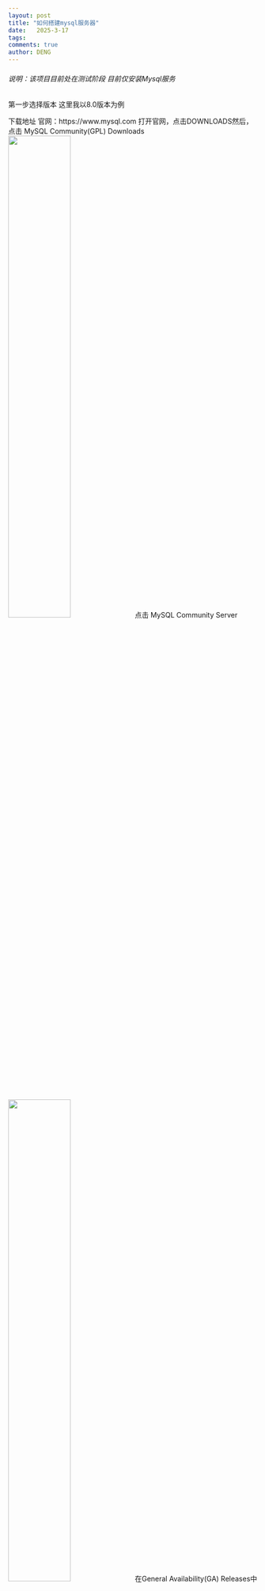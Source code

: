 ```yaml
---
layout: post
title: "如何搭建mysql服务器"
date:   2025-3-17
tags: 
comments: true
author: DENG
---
```

<h6>说明：该项目目前处在测试阶段 目前仅安装Mysql服务</h6>
<p>第一步选择版本 这里我以8.0版本为例</p>
<h7>下载地址 官网：https://www.mysql.com</h7>
<h7>打开官网，点击DOWNLOADS然后，点击 MySQL Community(GPL) Downloads</h7>
<img src="https://deng-0706.github.io/images/mysql8.0.1.png" width="50%">
<h7>点击 MySQL Community Server</h7>
<img src="https://deng-0706.github.io/images/mysql8.0.2.png" width="50%">
<h7>在General Availability(GA) Releases中选择适合的版本,Windows平台下提供两种安装文件：MySQL二进制分发版（.msi安装文件）和免安装版（.zip压缩文
件）。一般来讲，应当使用二进制分发版，因为该版本提供了图形化的安装向导过程，比其他的分发版
使用起来要简单，不再需要其他工具启动就可以运行MySQL,这里在Windows 系统下推荐下载 MSI安装程序 ；点击 Go to Download Page 进行下载即可</h7>
<img src="https://deng-0706.github.io/images/mysql8.0.3.png" width="50%">
<h7>Windows下的MySQL8.0安装有两种安装程序
mysql-installer-web-community-8.0.26.0.msi 下载程序大小：2.4M；安装时需要联网安
装组件
</br>
mysql-installer-community-8.0.26.0.msi 下载程序大小：450.7M；安装时离线安装即
可,按需求选择好按DOWNLOADS</h7>
<img src="https://deng-0706.github.io/images/mysql8.0.4.png" width="50%">
<h7>按下后到这个页面 根据图片指示下载即可</h7>
<img src="https://deng-0706.github.io/images/mysql8.0.5.png" width="50%">
<h7>下载好之后双击下载的mysql-installer-community-8.0.26.0.msi文件，打开安装向导后选择第二项“仅作为服务器”</h7>
<img src="https://deng-0706.github.io/images/mysql8.0.6.png" width="50%">
<h7>在上一步选择好要安装的产品之后，单击“Next”（下一步）进入确认窗口，如图所示。单击
“Execute”（执行）按钮开始安装</h7>
<img src="https://deng-0706.github.io/images/mysql8.0.7.png" width="50%">
<h7>安装完成后在“Status”（状态）列表下将显示“Complete”（安装完成），如图所示</h7>
<img src="https://deng-0706.github.io/images/mysql8.0.8.png" width="50%">
<h7>MySQL安装之后，需要对服务器进行配置。具体的配置步骤如下</h7>
<h7>步骤1：在上一个小节的最后一步，单击“Next”（下一步）按钮，就可以进入产品配置窗口</h7>
<img src="https://deng-0706.github.io/images/mysql8.0.9.png" width="50%">
<h7>步骤2：单击“Next”（下一步）按钮，进入MySQL服务器类型配置窗口，如图所示。端口号一般选择默认
端口号3306。</h7>
<img src="https://deng-0706.github.io/images/mysql8.0.10.png" width="50%">
<h7>其中，“Config Type”选项用于设置服务器的类型。单击该选项右侧的下三角按钮，即可查看3个选项，如
图所示。</h7>
<img src="https://deng-0706.github.io/images/mysql8.0.11.png" width="50%">
<h7>Development Machine（开发机器） ：该选项代表典型个人用桌面工作站。此时机器上需要运行
多个应用程序，那么MySQL服务器将占用最少的系统资源。
Server Machine（服务器） ：该选项代表服务器，MySQL服务器可以同其他服务器应用程序一起
运行，例如Web服务器等。MySQL服务器配置成适当比例的系统资源。
Dedicated Machine（专用服务器） ：该选项代表只运行MySQL服务的服务器。MySQL服务器配置
成使用所有可用系统资源。</h7>
<h7>步骤3：单击“Next”（下一步）按钮，打开设置授权方式窗口。其中，上面的选项是MySQL8.0提供的新的
授权方式，采用SHA256基础的密码加密方法；下面的选项是传统授权方法（保留5.x版本兼容性）。</h7>
<img src="https://deng-0706.github.io/images/mysql8.0.12.png" width="50%">
<h7>步骤4：单击“Next”（下一步）按钮，打开设置服务器root超级管理员的密码窗口，如图所示，需要输入
两次同样的登录密码。也可以通过“Add User”添加其他用户，添加其他用户时，需要指定用户名、允许
该用户名在哪台/哪些主机上登录，还可以指定用户角色等。此处暂不添加用户，用户管理在MySQL高级
特性篇中讲解。</h7>
<img src="https://deng-0706.github.io/images/mysql8.0.13.png" width="50%">
<h7>步骤5：单击“Next”（下一步）按钮，打开设置服务器名称窗口，如图所示。该服务名会出现在Windows
服务列表中，也可以在命令行窗口中使用该服务名进行启动和停止服务。本书将服务名设置为
“MySQL80”。如果希望开机自启动服务，也可以勾选“Start the MySQL Server at System Startup”选项（推
荐）下面是选择以什么方式运行服务？可以选择“Standard System Account”(标准系统用户)或者“Custom User”
(自定义用户)中的一个。这里推荐前者。</h7>
<img src="https://deng-0706.github.io/images/mysql8.0.14.png" width="50%">
<h7>步骤6：单击“Next”（下一步）按钮，打开确认设置服务器窗口，单击“Execute”（执行）按钮</h7>
<img src="https://deng-0706.github.io/images/mysql8.0.15.png" width="50%">
<h7>步骤7：完成配置，如图所示。单击“Finish”（完成）按钮，即可完成服务器的配置</h7>
<img src="https://deng-0706.github.io/images/mysql8.0.16.png" width="50%">
<h7>步骤8：如果还有其他产品需要配置，可以选择其他产品，然后继续配置。如果没有，直接选择“Next”
（下一步），直接完成整个安装和配置过程</h7>
<img src="https://deng-0706.github.io/images/mysql8.0.17.png" width="50%">
<h7>步骤9：结束安装和配置</h7>
<img src="https://deng-0706.github.io/images/mysql8.0.18.png" width="50%">
